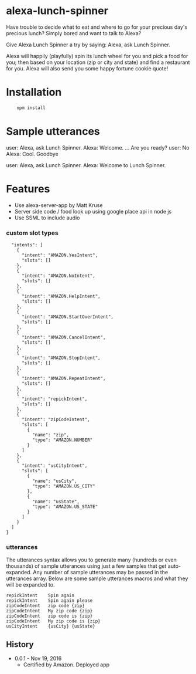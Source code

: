 # alexa-lunch-spinner

Have trouble to decide what to eat and where to go for your precious day's precious lunch? Simply bored and want to talk to Alexa?

Give Alexa Lunch Spinner a try by saying: Alexa, ask Lunch Spinner.

Alexa will happily (playfully) spin its lunch wheel for you and pick a food for you; then based on your location (zip or city and state) and find a restaurant for you. Alexa will also send you some happy fortune cookie quote!

# Installation

```bash
	npm install
```

# Sample utterances

user: Alexa, ask Lunch Spinner.
Alexa: Welcome. ... Are you ready?
user: No
Alexa: Cool. Goodbye

user: Alexa, ask Lunch Spinner.
Alexa: Welcome to Lunch Spinner. <audio src="Spin-Sound.mp3" /> Have a hard time to decide what and where to have today\'s lunch?  No worries. Let\'s spin the lunch spinner and make a fun choice. Additionally, we will send a fortune cookie quote on your way.
user: Yes
Alexa: Today the food of choice for your lunch is Sushi. Would you like us to continue to pick a location for you? If you would like to pick something else, please say "Spin Again", otherwise, please say "Yes"
user: Spin again
Alexa: Today the food of choice for your lunch is Sushi. Would you like us to continue to pick a location for you? If you would like to pick something else, please say "Spin Again", otherwise, please say "Yes"
user: Yes
Alexa: What is your zip code or City and State?
user: 60637
Alexa: <audio src="Spin-Sound.mp3" /> Today\'s lucky restaurant is Juno Sushi Chicago. It is located at 2638 N Lincoln Ave, Chicago, IL 60614. It has a customer rating of 4 and it\'s price level is considered moderate. Your fortune cookie quote is You will have a great success soon. Enjoy your lunch


# Features

- Use alexa-server-app by Matt Kruse
- Server side code / food look up using google place api in node js
- Use SSML to include audio

### custom slot types
```{
  "intents": [
    {
      "intent": "AMAZON.YesIntent",
      "slots": []
    },
    {
      "intent": "AMAZON.NoIntent",
      "slots": []
    },
    {
      "intent": "AMAZON.HelpIntent",
      "slots": []
    },
    {
      "intent": "AMAZON.StartOverIntent",
      "slots": []
    },
    {
      "intent": "AMAZON.CancelIntent",
      "slots": []
    },
    {
      "intent": "AMAZON.StopIntent",
      "slots": []
    },
    {
      "intent": "AMAZON.RepeatIntent",
      "slots": []
    },
    {
      "intent": "repickIntent",
      "slots": []
    },
    {
      "intent": "zipCodeIntent",
      "slots": [
        {
          "name": "zip",
          "type": "AMAZON.NUMBER"
        }
      ]
    },
    {
      "intent": "usCityIntent",
      "slots": [
        {
          "name": "usCity",
          "type": "AMAZON.US_CITY"
        },
        {
          "name": "usState",
          "type": "AMAZON.US_STATE"
        }
      ]
    }
  ]
}
```

### utterances

The utterances syntax allows you to generate many (hundreds or even thousands) of sample utterances using just a few samples that get auto-expanded. Any number of sample utterances may be passed in the utterances array. Below are some sample utterances macros and what they will be expanded to.
```
repickIntent	Spin again
repickIntent	Spin again please
zipCodeIntent	zip code {zip}
zipCodeIntent	My zip code {zip}
zipCodeIntent	zip code is {zip}
zipCodeIntent	My zip code is {zip}
usCityIntent	{usCity} {usState}
```

## History

- 0.0.1 - Nov 19, 2016
  - Certified by Amazon. Deployed app

